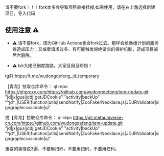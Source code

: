 请不要fork！！！fork太多会导致项目直接挂掉,如需使用，请在右上角选择新建项目，导入代码
## 使用注意 :warning:

- :warning: 请不要fork，因为GitHub Actions也会fork过去。那样会给番组计划的服务器造成压力；又或者请求过多，有可能触发拒绝请求的保护机制，造成项目被后台删除。

- :warning: lxk大佬已删库跑路，大家且用且珍惜！

tg群:https://t.me/wudongdefeng_jd_temporary

【青龙】拉取仓库命令：
ql repo https://ghproxy.com/https://github.com/wudongdefeng/tem-update.git "jd|jx|gua|jddj|getJDCookie" "activity|backUp" "^jd^_|USER|function|utils|sendNotify|ZooFakerNecklace.js|JDJRValidator|signgraphicsvalidate|ql"

或【青龙】拉取仓库命令： ql repo https://git.metauniverse-cn.com/https://github.com/wudongdefeng/tem-update.git "jd|jx|gua|jddj|getJDCookie" "activity|backUp" "^jd^_|USER|function|utils|sendNotify|ZooFakerNecklace.js|JDJRValidator|signgraphicsvalidate|ql"

重要的事情说3遍，不要用扫码，不要用扫码，不要用扫码。
